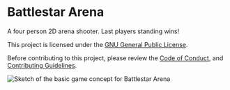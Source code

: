 # Battlestar Arena

A four person 2D arena shooter. Last players standing wins!

This project is licensed under the [GNU General Public License](https://github.com/kikiriki-studios-canada/battlestar-arena/blob/master/LICENSE).

Before contributing to this project, please review the [Code of Conduct](https://github.com/kikiriki-studios-canada/battlestar-arena/blob/master/CODE_OF_CONDUCT.md), and [Contributing Guidelines](https://github.com/kikiriki-studios-canada/battlestar-arena/blob/master/CONTRIBUTING.md).

![Sketch of the basic game concept for Battlestar Arena](https://i.imgur.com/3zRNcvz.png "Basic game concept")
